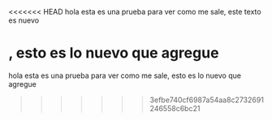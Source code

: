 <<<<<<< HEAD
hola esta es una prueba para ver como me sale, este texto es nuevo

, esto es lo nuevo que agregue
=======
hola esta es una prueba para ver como me sale, esto es lo nuevo que agregue
>>>>>>> 3efbe740cf6987a54aa8c2732691246558c6bc21
